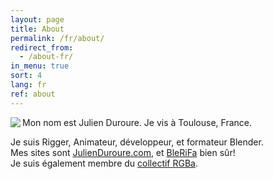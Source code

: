 ```yaml
---
layout: page
title: About
permalink: /fr/about/
redirect_from:
  - /about-fr/
in_menu: true
sort: 4
lang: fr
ref: about
---
```


<img align='left' src='{{ site.baseurl }}/assets/img/julienduroure.jpg'>
Mon nom est Julien Duroure.  
Je vis à Toulouse, France.  


Je suis Rigger, Animateur, développeur, et formateur Blender.  
Mes sites sont [JulienDuroure.com][1], et [BleRiFa][2] bien sûr!  
Je suis également membre du [collectif RGBa][3].

[1]: http://julienduroure.com
[2]: http://BleRiFa.com
[3]: http://rgba.fr
